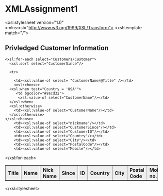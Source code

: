 # XMLAssignment1
<?xml version="1.0" encoding="ISO-8859-1"?>
<xsl:stylesheet version="1.0"
xmlns:xsl="http://www.w3.org/1999/XSL/Transform">
<xsl:template match="/">
  <html>
  <body>

  <h2>Privledged Customer Information</h2>
  <table border="1">
    <tr bgcolor="#EEEEEE">
      <th align="left">Title</th>
      <th align="left">Name</th>
      <th align="left">Nick Name</th>
      <th align="left">Since</th>
      <th align="left">ID</th>
      <th align="left">Country</th>
      <th align="left">City</th>
      <th align="left">Postal Code</th>
      <th align="left">Mobile no.</th>
    </tr>

    <xsl:for-each select="Customers/Customer">
      <xsl:sort select="CustomerSince"/>
     
      <tr>

        <td><xsl:value-of select= "CustomerName/@Title" /></td>
        <xsl:choose>
      <xsl:when test="Country = 'USA'">
         <td bgcolor="#9acd32"> 
          <xsl:value-of select="CustomerName"/></td>
      </xsl:when>
      <xsl:otherwise>
        <td><xsl:value-of select="CustomerName"/></td>
      </xsl:otherwise>
    </xsl:choose>
        <td><xsl:value-of select="nickname"/></td>
        <td><xsl:value-of select="CustomerSince"/></td>
        <td><xsl:value-of select="CustomerID"/></td>
        <td><xsl:value-of select="Country"/></td>
        <td><xsl:value-of select="City"/></td>
        <td><xsl:value-of select="PostalCode"/></td>
        <td><xsl:value-of select="Mobile"/></td>
  </tr>

</xsl:for-each>
</table>

</body>
</html>
</xsl:template>

</xsl:stylesheet>



